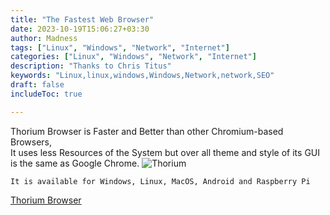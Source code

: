 ```yaml
---
title: "The Fastest Web Browser"
date: 2023-10-19T15:06:27+03:30
author: Madness
tags: ["Linux", "Windows", "Network", "Internet"]
categories: ["Linux", "Windows", "Network", "Internet"]
description: "Thanks to Chris Titus"
keywords: "Linux,linux,windows,Windows,Network,network,SEO"
draft: false
includeToc: true

---
```


Thorium Browser is Faster and Better than other Chromium-based Browsers,\
It uses less Resources of the System but over all theme and style of its GUI\
is the same as Google Chrome.
![Thorium](/images/Thorium-Browser.jpg "Thorium Browser Screenshot")

<!--more-->

`It is available for Windows, Linux, MacOS, Android and Raspberry Pi`

[Thorium Browser](https://thorium.rocks "Website")
